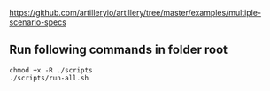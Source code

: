 https://github.com/artilleryio/artillery/tree/master/examples/multiple-scenario-specs


## Run following commands in folder root
```
chmod +x -R ./scripts
./scripts/run-all.sh 
```
